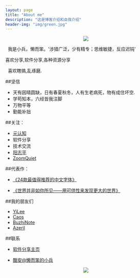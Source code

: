 ```yaml
---
layout: page
title: "About me"
description: "这是博客介绍和自我介绍"
header-img: "img/green.jpg"
---
```



<center>
    <p><img src="http://img2.touxiang.cn/file/20160125/93e998bc10a9f02b91dea30d1ed6d4bf.jpg" align="center"></p>
</center>

   我是小兵，懒而笨。'涉猎广泛，少有精专；思维敏捷，反应迟钝'  
   
   喜欢分享,软件分享,各种资源分享
   
   喜欢瞎搞,乱琢磨.
   
   
##坚信


- 天有因晴圆缺，日有春夏秋冬，人有生老病死，物有成住坏空.
- 学苟知本，六经皆我注脚 
- 万物平等
- 勤能补拙

##关注：


- [元认知](http://www.mesule.com/)
- 软件分享
- 技术交流
- [阳志平](http://www.yangzhiping.com/)
- [ZoomQuiet](http://blog.zoomquiet.io/)


##代表作：

- [《24款最值得推荐的中文字体》](http://cnfeat.com/blog/2015/05/22/a-24-chinese-fonts/)

- [《世界并非如你所见——用可供性来发现更大的世界》](http://cnfeat.com/blog/2015/05/01/affordance/)


##我的朋友们

- [YiLee](http://yilee.me)
- [Caos](http://caos.me)
- [BuzhiNote](http://BuzhiNote.com)
- [Azeril](http://azeril.me)

##联系

- [软件分享主页](http://xiaobing211314.ys168.com/)

- [酷安@懒而笨的小兵](https://www.coolapk.com/u/849427)




<center>
    <p><img src="http://i173.photobucket.com/albums/w63/cnfeat/2015-08-29-2_zpsqj7po8eo.png" align="center"></p>
</center>






